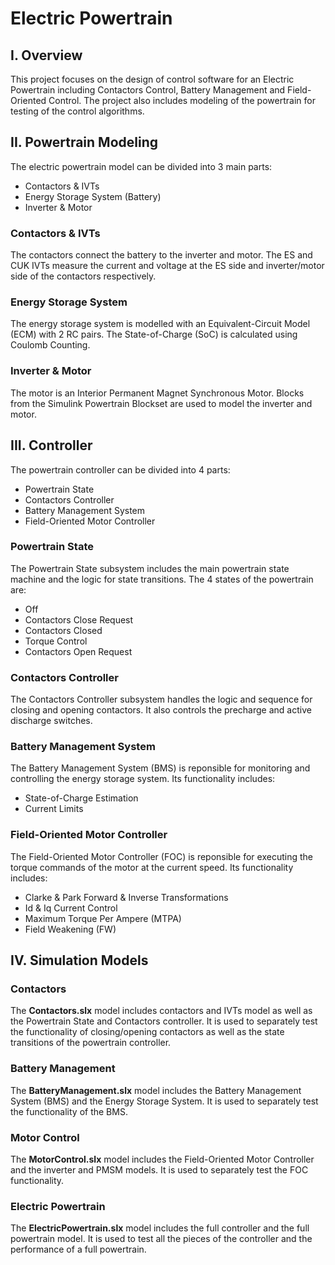 # Electric Powertrain

## I. Overview
This project focuses on the design of control software for an Electric Powertrain including Contactors Control, Battery Management and Field-Oriented Control. The project also includes modeling of the powertrain for testing of the control algorithms.

## II. Powertrain Modeling
The electric powertrain model can be divided into 3 main parts:
- Contactors & IVTs
- Energy Storage System (Battery)
- Inverter & Motor

### Contactors & IVTs
The contactors connect the battery to the inverter and motor. The ES and CUK IVTs measure the current and voltage at the ES side and inverter/motor side of the contactors respectively.

### Energy Storage System
The energy storage system is modelled with an Equivalent-Circuit Model (ECM) with 2 RC pairs. The State-of-Charge (SoC) is calculated using Coulomb Counting.

### Inverter & Motor
The motor is an Interior Permanent Magnet Synchronous Motor. Blocks from the Simulink Powertrain Blockset are used to model the inverter and motor.

## III. Controller
The powertrain controller can be divided into 4 parts:
- Powertrain State
- Contactors Controller
- Battery Management System
- Field-Oriented Motor Controller

### Powertrain State
The Powertrain State subsystem includes the main powertrain state machine and the logic for state transitions.
The 4 states of the powertrain are:
- Off
- Contactors Close Request
- Contactors Closed
- Torque Control
- Contactors Open Request

### Contactors Controller
The Contactors Controller subsystem handles the logic and sequence for closing and opening contactors. It also controls the precharge and active discharge switches.

### Battery Management System
The Battery Management System (BMS) is reponsible for monitoring and controlling the energy storage system.
Its functionality includes:
- State-of-Charge Estimation
- Current Limits

### Field-Oriented Motor Controller
The Field-Oriented Motor Controller (FOC) is reponsible for executing the torque commands of the motor at the current speed.
Its functionality includes:
- Clarke & Park Forward & Inverse Transformations
- Id & Iq Current Control
- Maximum Torque Per Ampere (MTPA)
- Field Weakening (FW)

## IV. Simulation Models

### Contactors
The **Contactors.slx** model includes contactors and IVTs model as well as the Powertrain State and Contactors controller. It is used to separately test the functionality of closing/opening contactors as well as the state transitions of the powertrain controller.

### Battery Management
The **BatteryManagement.slx** model includes the Battery Management System (BMS) and the Energy Storage System. It is used to separately test the functionality of the BMS.

### Motor Control
The **MotorControl.slx** model includes the Field-Oriented Motor Controller and the inverter and PMSM models. It is used to separately test the FOC functionality.

### Electric Powertrain
The **ElectricPowertrain.slx** model includes the full controller and the full powertrain model. It is used to test all the pieces of the controller and the performance of a full powertrain.